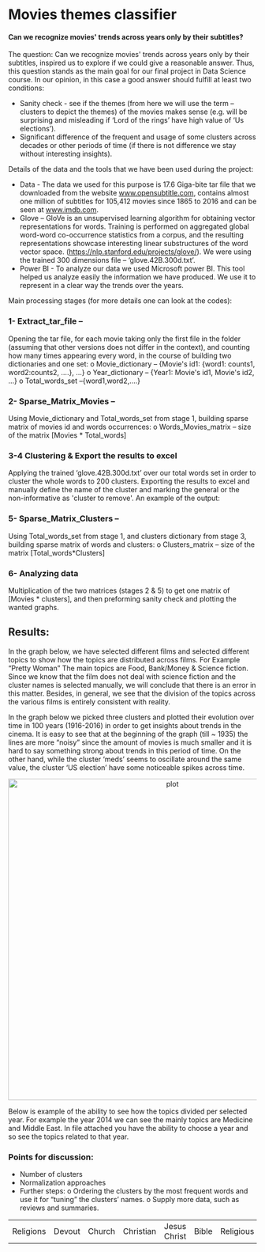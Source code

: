 # Movies themes classifier
#### Can we recognize movies' trends across years only by their subtitles?

The question: Can we recognize movies' trends across years only by their subtitles, inspired us to explore if we could give a reasonable answer. Thus, this question stands as the main goal for our final project in Data Science course.
In our opinion, in this case a good answer should fulfill at least two conditions:
-	Sanity check - see if the themes (from here we will use the term – clusters to depict the themes) of the movies makes sense (e.g. will be surprising and misleading if ‘Lord of the rings’ have high value of ‘Us elections’).
-	Significant difference of the frequent and usage of some clusters across decades or other periods of time (if there is not difference we stay without interesting insights). 

Details of the data and the tools that we have been used during the project:
-	Data - The data we used for this purpose is 17.6 Giga-bite tar file that we downloaded from the website www.opensubtitle.com, contains almost one million of subtitles for 105,412 movies since 1865 to 2016 and can be seen at www.imdb.com. 
-	Glove – GloVe is an unsupervised learning algorithm for obtaining vector representations for words. Training is performed on aggregated global word-word co-occurrence statistics from a corpus, and the resulting representations showcase interesting linear substructures of the word vector space. (https://nlp.stanford.edu/projects/glove/). We were using the trained 300 dimensions file – ‘glove.42B.300d.txt’.
-	Power BI - To analyze our data we used Microsoft power BI. This tool helped us analyze easily the information we have produced. We use it to  represent in a clear way the trends over the years. 

Main processing stages (for more details one can look at the codes):
### 1-	Extract_tar_file – 
Opening the tar file, for each movie taking only the first file in the folder (assuming that other versions does not differ in the context), and counting how many times appearing every word, in the course of building two dictionaries and one set:
o	Movie_dictionary – {Movie's id1: {word1: counts1, word2:counts2, ….}, …}
o	Year_dictionary – {Year1: Movie's id1, Movie's id2, …}
o	Total_words_set –{word1,word2,….}

### 2-	Sparse_Matrix_Movies – 
Using Movie_dictionary  and Total_words_set  from stage 1, building sparse matrix of movies id and words occurrences:
o	Words_Movies_matrix – size of the matrix [Movies * Total_words]

### 3-4	Clustering & Export the results to excel 
Applying the trained ‘glove.42B.300d.txt’ over our total words set in order to cluster the whole words to 200 clusters. Exporting the results to excel and manually define the name of the cluster and marking the general or the non-informative as 'cluster to remove'. 
An example of the output:

<table>
<tr>
  <td>Religions</td>
  <td>Devout</td>
  <td>Church</td>
  <td>Christian</td>
  <td>Jesus Christ</td>
  <td>Bible</td>
  <td>Religious</td>
</tr>


### 5-	Sparse_Matrix_Clusters –
Using Total_words_set  from stage 1, and clusters dictionary from stage 3,  building sparse matrix of words and clusters:
o	Clusters_matrix – size of the matrix [Total_words*Clusters]

### 6-	Analyzing data
Multiplication of the two matrices (stages 2 & 5) to get one matrix of [Movies * clusters], and then preforming sanity check and plotting the wanted graphs.

## Results:
In the graph below, we have selected different films and selected different topics to show how the topics are distributed across films. For Example “Pretty Woman” The main topics are Food, Bank/Money & Science fiction. Since we know that the film does not deal with science fiction and the cluster names is selected manually, we will conclude that there is an error in this matter. Besides, in general, we see that the division of the topics across the various films is entirely consistent with reality. 




In the graph below we picked three clusters and plotted their evolution over time in 100 years (1916-2016) in order to get insights about trends in the cinema. It is easy to see that at the beginning of the graph (till ~ 1935) the lines are more “noisy” since the amount of movies is much smaller and it is hard to say something strong about trends in this period of time. On the other hand, while the cluster ‘meds’ seems to oscillate around the same value, the cluster ‘US election’ have some noticeable spikes across time. 


<p align="center">
  <img src="https://i.imgur.com/8PrMYib.png" width="650" title="plot">
</p>


Below is example of the ability to see how the topics divided per selected year. For example the year 2014 we can see the mainly topics are Medicine and Middle East. In file attached you have the ability to choose a year and so see the topics related to that year. 






### Points for discussion:
-	Number of clusters
-	Normalization approaches
-	Further steps:
o	Ordering the clusters by the most frequent words and use it for “tuning” the clusters’ names.
o	Supply more data, such as reviews and summaries.

